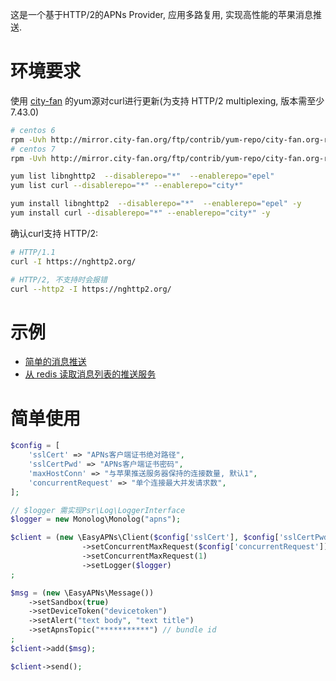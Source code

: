 这是一个基于HTTP/2的APNs Provider, 应用多路复用, 实现高性能的苹果消息推送.

# 环境要求
使用 [city-fan](https://mirror.city-fan.org/ftp/contrib/yum-repo/?C=M;O=A) 的yum源对curl进行更新(为支持 HTTP/2 multiplexing, 版本需至少 7.43.0)

```sh
# centos 6
rpm -Uvh http://mirror.city-fan.org/ftp/contrib/yum-repo/city-fan.org-release-2-1.rhel6.noarch.rpm
# centos 7
rpm -Uvh http://mirror.city-fan.org/ftp/contrib/yum-repo/city-fan.org-release-2-1.rhel7.noarch.rpm

yum list libnghttp2  --disablerepo="*"  --enablerepo="epel"
yum list curl --disablerepo="*" --enablerepo="city*"

yum install libnghttp2  --disablerepo="*"  --enablerepo="epel" -y
yum install curl --disablerepo="*" --enablerepo="city*" -y
```



确认curl支持 HTTP/2:

```sh
# HTTP/1.1
curl -I https://nghttp2.org/

# HTTP/2, 不支持时会报错
curl --http2 -I https://nghttp2.org/
```

# 示例
- [简单的消息推送](https://github.com/youjiaxing/EasyAPNs/blob/HEAD/samples/simple_push.php)
- [从 redis 读取消息列表的推送服务](https://github.com/youjiaxing/EasyAPNs/blob/HEAD/samples/server.php)

# 简单使用
```php
$config = [
	'sslCert' => "APNs客户端证书绝对路径",
	'sslCertPwd' => "APNs客户端证书密码",
	'maxHostConn' => "与苹果推送服务器保持的连接数量, 默认1",
	'concurrentRequest' => "单个连接最大并发请求数",
];

// $logger 需实现Psr\Log\LoggerInterface
$logger = new Monolog\Monolog("apns");

$client = (new \EasyAPNs\Client($config['sslCert'], $config['sslCertPwd'], $config['maxHostConn']))
                ->setConcurrentMaxRequest($config['concurrentRequest'])
                ->setConcurrentMaxRequest(1)
                ->setLogger($logger)
;

$msg = (new \EasyAPNs\Message())
    ->setSandbox(true)
    ->setDeviceToken("devicetoken")
    ->setAlert("text body", "text title")
    ->setApnsTopic("***********") // bundle id
;
$client->add($msg);

$client->send();
```